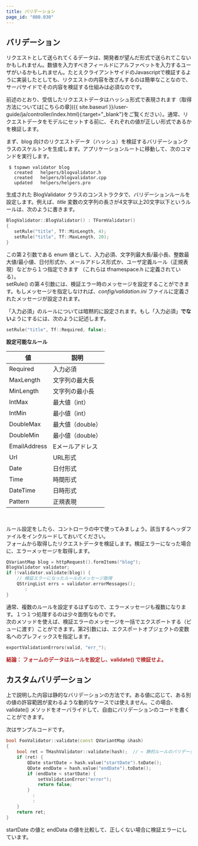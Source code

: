 ```yaml
---
title: バリデーション
page_id: "080.030"
---
```


## バリデーション

リクエストとして送られてくるデータは、開発者が望んだ形式で送られてこないかもしれません。数値を入力すべきフィールドにアルファベットを入力するユーザがいるかもしれません。たとえクライアントサイドのJavascriptで検証するように実装したとしても、リクエストの内容を改ざんするのは簡単なことなので、サーバサイドでその内容を検証する仕組みは必須なのです。

前述のとおり、受信したリクエストデータはハッシュ形式で表現されます（取得方法については[こちらの章]({{ site.baseurl }}/user-guide/ja/controller/index.html){:target="_blank"}をご覧ください）。通常、リクエストデータをモデルにセットする前に、それぞれの値が正しい形式であるかを検証します。

まず、blog 向けのリクエストデータ（ハッシュ）を検証するバリデーションクラスのスケルトンを生成します。アプリケーションルートに移動して、次のコマンドを実行します。

```
 $ tspawn validator blog
   created   helpers/blogvalidator.h
   created   helpers/blogvalidator.cpp
   updated   helpers/helpers.pro
```

生成された BlogValidator クラスのコンストラクタで、バリデーションルールを設定します。例えば、*title* 変数の文字列の長さが4文字以上20文字以下というルールは、次のように書きます。

```c++
BlogValidator::BlogValidator() : TFormValidator()
{
   setRule("title", Tf::MinLength, 4);
   setRule("title", Tf::MaxLength, 20); 
}
```

この第２引数である enum 値として、入力必須、文字列最大長/最小長、整数最大値/最小値、日付形式か、メールアドレス形式か、ユーザ定義ルール（正規表現）などから１つ指定できます （これらは tfnamespace.h に定義されている）。<br>
setRule() の第４引数には、検証エラー時のメッセージを設定することができます。もしメッセージを指定しなければ、*config/validation.ini* ファイルに定義されたメッセージが設定されます。

「入力必須」のルールについては暗黙的に設定されます。もし「入力必須」**でない**ようにするには、次のように記述します。

```c++
setRule("title", Tf::Required, false);
``` 

<div class="center aligned" markdown="1">

**設定可能なルール**

</div>

<div class="table-div" markdown="1">

| 値           | 説明                 |
|--------------|-------------------------|
| Required     | 入力必須                 |
| MaxLength    | 文字列の最大長            |
| MinLength    | 文字列の最小長            |
| IntMax       | 最大値（int）            |
| IntMin       | 最小値（int）            |
| DoubleMax    | 最大値（double）         |
| DoubleMin    | 最小値（double）         |
| EmailAddress | Eメールアドレス           |
| Url          | URL形式                 |
| Date         | 日付形式                 |
| Time         | 時間形式                 |
| DateTime     | 日時形式                 |
| Pattern      | 正規表現                 |

</div><br>
 
ルール設定をしたら、コントローラの中で使ってみましょう。該当するヘッダファイルをインクルードしておいてください。<br>
フォームから取得したリクエストデータを検証します。検証エラーになった場合に、エラーメッセージを取得します。

```c++
QVariantMap blog = httpRequest().formItems("blog");
BlogValidator validator;
if (!validator.validate(blog)) {
    // 検証エラーになったルールのメッセージ取得
    QStringList errs = validator.errorMessages();
       :
}
```
 
通常、複数のルールを設定するはずなので、エラーメッセージも複数になります。１つ１つ処理するのは少々面倒なものです。<br> 
次のメソッドを使えば、検証エラーのメッセージを一括でエクスポートする（ビューに渡す）ことができます。第2引数には、エクスポートオブジェクトの変数名へのプレフィックスを指定します。

```c++
exportValidationErrors(valid, "err_");
``` 
 
<span style="color: #b22222">**結論： フォームのデータはルールを設定し、validate() で検証せよ。** </span>

## カスタムバリデーション

上で説明した内容は静的なバリデーションの方法です。ある値に応じて、ある別の値の許容範囲が変わるような動的なケースでは使えません。この場合、validate() メソッドをオーバライドして、自由にバリデーションのコードを書くことができます。

次はサンプルコードです。

```c++
bool FooValidator::validate(const QVariantMap &hash)
{
    bool ret = THashValidator::validate(hash);  // ← 静的ルールのバリデーション
    if (ret) {
        QDate startDate = hash.value("startDate").toDate();
        QDate endDate = hash.value("endDate").toDate();
        if (endDate < startDate) {
            setValidationError("error");
            return false;
        }
          :
          :
    }
    return ret;
}
```
  
startDate の値と endData の値を比較して、正しくない場合に検証エラーにしています。